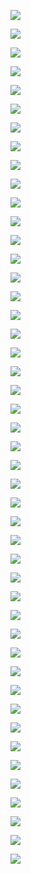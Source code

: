 ﻿![](Aspose.Words.4c5bcb3a-694b-428f-941a-d1b350ddd5fe.001.jpeg)

![](Aspose.Words.4c5bcb3a-694b-428f-941a-d1b350ddd5fe.002.jpeg)

![](Aspose.Words.4c5bcb3a-694b-428f-941a-d1b350ddd5fe.003.jpeg)

![](Aspose.Words.4c5bcb3a-694b-428f-941a-d1b350ddd5fe.004.jpeg)

![](Aspose.Words.4c5bcb3a-694b-428f-941a-d1b350ddd5fe.005.jpeg)

![](Aspose.Words.4c5bcb3a-694b-428f-941a-d1b350ddd5fe.006.jpeg)

![](Aspose.Words.4c5bcb3a-694b-428f-941a-d1b350ddd5fe.007.jpeg)

![](Aspose.Words.4c5bcb3a-694b-428f-941a-d1b350ddd5fe.008.jpeg)

![](Aspose.Words.4c5bcb3a-694b-428f-941a-d1b350ddd5fe.009.jpeg)

![](Aspose.Words.4c5bcb3a-694b-428f-941a-d1b350ddd5fe.010.jpeg)

![](Aspose.Words.4c5bcb3a-694b-428f-941a-d1b350ddd5fe.011.jpeg)

![](Aspose.Words.4c5bcb3a-694b-428f-941a-d1b350ddd5fe.012.jpeg)

![](Aspose.Words.4c5bcb3a-694b-428f-941a-d1b350ddd5fe.013.jpeg)

![](Aspose.Words.4c5bcb3a-694b-428f-941a-d1b350ddd5fe.014.jpeg)

![](Aspose.Words.4c5bcb3a-694b-428f-941a-d1b350ddd5fe.015.jpeg)

![](Aspose.Words.4c5bcb3a-694b-428f-941a-d1b350ddd5fe.016.jpeg)

![](Aspose.Words.4c5bcb3a-694b-428f-941a-d1b350ddd5fe.017.jpeg)

![](Aspose.Words.4c5bcb3a-694b-428f-941a-d1b350ddd5fe.018.jpeg)

![](Aspose.Words.4c5bcb3a-694b-428f-941a-d1b350ddd5fe.019.jpeg)

![](Aspose.Words.4c5bcb3a-694b-428f-941a-d1b350ddd5fe.020.jpeg)

![](Aspose.Words.4c5bcb3a-694b-428f-941a-d1b350ddd5fe.021.jpeg)

![](Aspose.Words.4c5bcb3a-694b-428f-941a-d1b350ddd5fe.022.jpeg)

![](Aspose.Words.4c5bcb3a-694b-428f-941a-d1b350ddd5fe.023.jpeg)

![](Aspose.Words.4c5bcb3a-694b-428f-941a-d1b350ddd5fe.024.jpeg)

![](Aspose.Words.4c5bcb3a-694b-428f-941a-d1b350ddd5fe.025.jpeg)

![](Aspose.Words.4c5bcb3a-694b-428f-941a-d1b350ddd5fe.026.jpeg)

![](Aspose.Words.4c5bcb3a-694b-428f-941a-d1b350ddd5fe.027.jpeg)

![](Aspose.Words.4c5bcb3a-694b-428f-941a-d1b350ddd5fe.028.jpeg)

![](Aspose.Words.4c5bcb3a-694b-428f-941a-d1b350ddd5fe.029.jpeg)

![](Aspose.Words.4c5bcb3a-694b-428f-941a-d1b350ddd5fe.030.jpeg)

![](Aspose.Words.4c5bcb3a-694b-428f-941a-d1b350ddd5fe.031.jpeg)

![](Aspose.Words.4c5bcb3a-694b-428f-941a-d1b350ddd5fe.032.jpeg)

![](Aspose.Words.4c5bcb3a-694b-428f-941a-d1b350ddd5fe.033.jpeg)

![](Aspose.Words.4c5bcb3a-694b-428f-941a-d1b350ddd5fe.034.jpeg)

![](Aspose.Words.4c5bcb3a-694b-428f-941a-d1b350ddd5fe.035.jpeg)

![](Aspose.Words.4c5bcb3a-694b-428f-941a-d1b350ddd5fe.036.jpeg)

![](Aspose.Words.4c5bcb3a-694b-428f-941a-d1b350ddd5fe.037.jpeg)

![](Aspose.Words.4c5bcb3a-694b-428f-941a-d1b350ddd5fe.038.jpeg)

![](Aspose.Words.4c5bcb3a-694b-428f-941a-d1b350ddd5fe.039.jpeg)

![](Aspose.Words.4c5bcb3a-694b-428f-941a-d1b350ddd5fe.040.jpeg)

![](Aspose.Words.4c5bcb3a-694b-428f-941a-d1b350ddd5fe.041.jpeg)

![](Aspose.Words.4c5bcb3a-694b-428f-941a-d1b350ddd5fe.042.jpeg)

![](Aspose.Words.4c5bcb3a-694b-428f-941a-d1b350ddd5fe.043.jpeg)

![](Aspose.Words.4c5bcb3a-694b-428f-941a-d1b350ddd5fe.044.jpeg)

![](Aspose.Words.4c5bcb3a-694b-428f-941a-d1b350ddd5fe.045.jpeg)

![](Aspose.Words.4c5bcb3a-694b-428f-941a-d1b350ddd5fe.046.jpeg)

